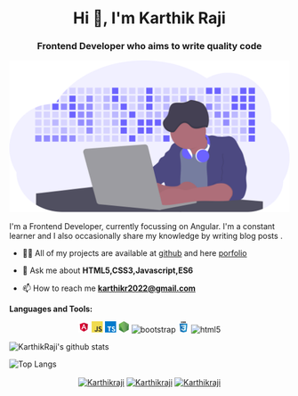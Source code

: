 
<h1 align="center">Hi 👋, I'm Karthik Raji</h1>

<h3 align="center">Frontend Developer who aims to write quality code</h3>

![FrontendDeveloper image](https://raw.githubusercontent.com/karthikraji2020/karthikraji2020/master/assets/FrontendDeveloper.svg)

I'm a Frontend Developer, currently focussing on Angular. I'm a constant learner and I also occasionally share my knowledge by writing blog posts .

- 👨‍💻 All of my projects are available at [github](github) and here [porfolio](https://karthikraji2020.github.io/)

- 💬 Ask me about **HTML5,CSS3,Javascript,ES6**

- 📫 How to reach me **karthikr2022@gmail.com**


**Languages and Tools:**  

<p align="center"><img src="https://raw.githubusercontent.com/github/explore/80688e429a7d4ef2fca1e82350fe8e3517d3494d/topics/angular/angular.png" alt="angular7" width="20" height="20"/> 
 <img src="https://raw.githubusercontent.com/github/explore/80688e429a7d4ef2fca1e82350fe8e3517d3494d/topics/javascript/javascript.png" alt="javascript" width="20" height="20"/>
 <img height="20" src="https://raw.githubusercontent.com/github/explore/80688e429a7d4ef2fca1e82350fe8e3517d3494d/topics/typescript/typescript.png">
 <img height="20" src="https://raw.githubusercontent.com/github/explore/80688e429a7d4ef2fca1e82350fe8e3517d3494d/topics/nodejs/nodejs.png">
<img src="https://cdn4.iconfinder.com/data/icons/vector-brand-logos/40/Bootstrap-512.png" alt="bootstrap" width="20" height="20"/> 
<img src="https://raw.githubusercontent.com/github/explore/6c6508f34230f0ac0d49e847a326429eefbfc030/topics/css/css.png" alt="css3" width="20" height="20"/>
 <img src="https://image.flaticon.com/icons/png/512/1216/1216733.png" alt="html5" width="20" height="20"/> 
 </p>


![KarthikRaji's github stats](https://github-readme-stats.vercel.app/api?username=karthikraji2020&count_private=true&show_icons=true)


![Top Langs](https://github-readme-stats.vercel.app/api/top-langs/?username=karthikraji2020&hide=java&layout=compact)

<p align="center">
    <a href="https://www.linkedin.com/in/karthik-r-a70001194" target="blank"><img align="center" src="https://cdn.jsdelivr.net/npm/simple-icons@3.0.1/icons/linkedin.svg" alt="Karthikraji" height="20" width="20" /></a>
    <a href="https://www.instagram.com/karthik__raji/" target="blank"><img align="center" src="https://cdn.jsdelivr.net/npm/simple-icons@3.0.1/icons/instagram.svg" alt="Karthikraji" height="20" width="20" /></a>
    <a href="https://dev.to/karthikraji2020" target="blank"><img align="center" src="https://cdn.jsdelivr.net/npm/simple-icons@3.0.1/icons/dev-dot-to.svg" alt="Karthikraji" height="20" width="20" /></a>
</p>

<!--
**karthikraji2020/karthikraji2020** is a ✨ _special_ ✨ repository because its `README.md` (this file) appears on your GitHub profile.

Here are some ideas to get you started:

- 🔭 I’m currently working on ...
- 🌱 I’m currently learning ...
- 👯 I’m looking to collaborate on ...
- 🤔 I’m looking for help with ...
- 💬 Ask me about ...
- 📫 How to reach me: ...
- 😄 Pronouns: ...
- ⚡ Fun fact: ...
-->
